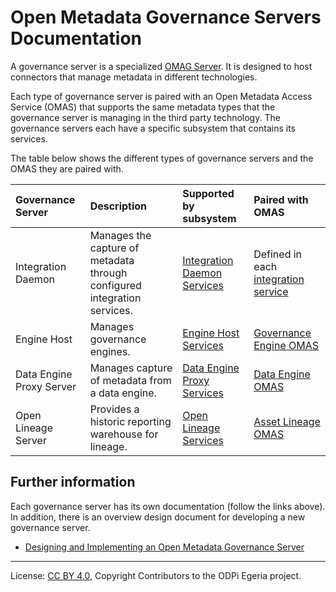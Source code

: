 <!-- SPDX-License-Identifier: CC-BY-4.0 -->
<!-- Copyright Contributors to the ODPi Egeria project. -->

# Open Metadata Governance Servers Documentation

A governance server is a specialized [OMAG Server](https://egeria-project.org/concepts/omag-server).
It is designed to host connectors that manage metadata in different technologies.

Each type of governance server is paired with an Open Metadata Access Service (OMAS) that supports
the same metadata types that the governance server is managing in the third party technology.
The governance servers each have a specific subsystem that contains its services.

The table below shows the different types of governance servers and the OMAS they are paired with.

| Governance Server | Description | Supported by subsystem | Paired with OMAS | 
|:----------------- | :---------- | :--------------------- | :--------------- | 
| Integration Daemon | Manages the capture of metadata through configured integration services. | [Integration Daemon Services](../integration-daemon-services) | Defined in each [integration service](../../integration-services) |
| Engine Host | Manages governance engines. | [Engine Host Services](../engine-host-services) | [Governance Engine OMAS](../../access-services/governance-engine) |
| Data Engine Proxy Server | Manages capture of metadata from a data engine. | [Data Engine Proxy Services](../data-engine-proxy-services) | [Data Engine OMAS](../../access-services/data-engine) | 
| Open Lineage Server | Provides a historic reporting warehouse for lineage. | [Open Lineage Services](../open-lineage-services) | [Asset Lineage OMAS](../../access-services/asset-lineage) | 

## Further information

Each governance server has its own documentation (follow the links above).  In addition, there is an
overview design document for developing a new governance server.

* [Designing and Implementing an Open Metadata Governance Server](design)


----
License: [CC BY 4.0](https://creativecommons.org/licenses/by/4.0/),
Copyright Contributors to the ODPi Egeria project.